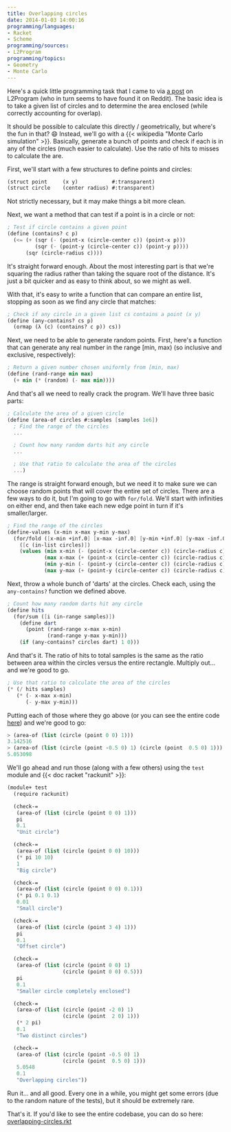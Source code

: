 ```yaml
---
title: Overlapping circles
date: 2014-01-03 14:00:16
programming/languages:
- Racket
- Scheme
programming/sources:
- L2Program
programming/topics:
- Geometry
- Monte Carlo
---
```

Here's a quick little programming task that I came to via <a href="http://l2program.co.uk/671/overlapping-circles">a post</a> on L2Program (who in turn seems to have found it on Reddit). The basic idea is to take a given list of circles and to determine the area enclosed (while correctly accounting for overlap).

<!--more-->

It should be possible to calculate this directly / geometrically, but where's the fun in that? :smile: Instead, we'll go with a {{< wikipedia "Monte Carlo simulation" >}}. Basically, generate a bunch of points and check if each is in any of the circles (much easier to calculate). Use the ratio of hits to misses to calculate the are.

First, we'll start with a few structures to define points and circles:

```scheme
(struct point     (x y)           #:transparent)
(struct circle    (center radius) #:transparent)
```

Not strictly necessary, but it may make things a bit more clean.

Next, we want a method that can test if a point is in a circle or not:

```scheme
; Test if circle contains a given point
(define (contains? c p)
  (<= (+ (sqr (- (point-x (circle-center c)) (point-x p)))
         (sqr (- (point-y (circle-center c)) (point-y p))))
      (sqr (circle-radius c))))
```

It's straight forward enough. About the most interesting part is that we're squaring the radius rather than taking the square root of the distance. It's just a bit quicker and as easy to think about, so we might as well.

With that, it's easy to write a function that can compare an entire list, stopping as soon as we find any circle that matches:

```scheme
; Check if any circle in a given list cs contains a point (x y)
(define (any-contains? cs p)
  (ormap (λ (c) (contains? c p)) cs))
```

Next, we need to be able to generate random points. First, here's a function that can generate any real number in the range [min, max) (so inclusive and exclusive, respectively):

```scheme
; Return a given number chosen uniformly from [min, max)
(define (rand-range min max)
  (+ min (* (random) (- max min))))
```

And that's all we need to really crack the program. We'll have three basic parts:

```scheme
; Calculate the area of a given circle
(define (area-of circles #:samples [samples 1e6])
  ; Find the range of the circles
  ...

  ; Count how many random darts hit any circle
  ...

  ; Use that ratio to calculate the area of the circles
  ...)
```

The range is straight forward enough, but we need it to make sure we can choose random points that will cover the entire set of circles. There are a few ways to do it, but I'm going to go with `for/fold`. We'll start with infinities on either end, and then take each new edge point in turn if it's smaller/larger.

```scheme
; Find the range of the circles
(define-values (x-min x-max y-min y-max)
  (for/fold ([x-min +inf.0] [x-max -inf.0] [y-min +inf.0] [y-max -inf.0])
    ([c (in-list circles)])
    (values (min x-min (- (point-x (circle-center c)) (circle-radius c)))
            (max x-max (+ (point-x (circle-center c)) (circle-radius c)))
            (min y-min (- (point-y (circle-center c)) (circle-radius c)))
            (max y-max (+ (point-y (circle-center c)) (circle-radius c))))))
```

Next, throw a whole bunch of 'darts' at the circles. Check each, using the `any-contains?` function we defined above. 

```scheme
; Count how many random darts hit any circle
(define hits
  (for/sum ([i (in-range samples)])
    (define dart 
      (point (rand-range x-max x-min)
             (rand-range y-max y-min)))
    (if (any-contains? circles dart) 1 0)))
```

And that's it. The ratio of hits to total samples is the same as the ratio between area within the circles versus the entire rectangle. Multiply out... and we're good to go.

```scheme
; Use that ratio to calculate the area of the circles
(* (/ hits samples)
   (* (- x-max x-min)
      (- y-max y-min)))
```

Putting each of those where they go above (or you can see the entire code <a href="https://github.com/jpverkamp/small-projects/blob/master/blog/overlapping-circles.rkt">here</a>) and we're good to go:

```scheme
> (area-of (list (circle (point 0 0) 1)))
3.142516
> (area-of (list (circle (point -0.5 0) 1) (circle (point  0.5 0) 1)))
5.053098
```

We'll go ahead and run those (along with a few others) using the `test` module and {{< doc racket "rackunit" >}}:

```scheme
(module+ test
  (require rackunit)

  (check-=
   (area-of (list (circle (point 0 0) 1)))
   pi
   0.1
   "Unit circle")

  (check-=
   (area-of (list (circle (point 0 0) 10)))
   (* pi 10 10)
   1
   "Big circle")

  (check-=
   (area-of (list (circle (point 0 0) 0.1)))
   (* pi 0.1 0.1)
   0.01
   "Small circle")

  (check-=
   (area-of (list (circle (point 3 4) 1)))
   pi
   0.1
   "Offset circle")

  (check-=
   (area-of (list (circle (point 0 0) 1)
                  (circle (point 0 0) 0.5)))
   pi
   0.1
   "Smaller circle completely enclosed")

  (check-=
   (area-of (list (circle (point -2 0) 1)
                  (circle (point  2 0) 1)))
   (* 2 pi)
   0.1
   "Two distinct circles")

  (check-=
   (area-of (list (circle (point -0.5 0) 1)
                  (circle (point  0.5 0) 1)))
   5.0548
   0.1
   "Overlapping circles"))
```

Run it... and all good. Every one in a while, you might get some errors (due to the random nature of the tests), but it should be extremely rare. 

That's it. If you'd like to see the entire codebase, you can do so here: <a href="https://github.com/jpverkamp/small-projects/blob/master/blog/overlapping-circles.rkt">overlapping-circles.rkt</a>
